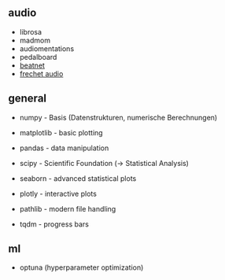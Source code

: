## audio
- librosa
- madmom
- audiomentations
- pedalboard
- [beatnet](https://github.com/mjhydri/BeatNet)
- [frechet audio](https://github.com/microsoft/fadtk)

## general
- numpy - Basis (Datenstrukturen, numerische Berechnungen)
- matplotlib - basic plotting
- pandas - data manipulation

- scipy - Scientific Foundation (-> Statistical Analysis)
- seaborn - advanced statistical plots
- plotly - interactive plots
- pathlib - modern file handling
- tqdm - progress bars

## ml
- optuna (hyperparameter optimization)